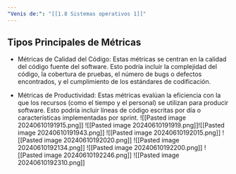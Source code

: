 ```yaml
---
"Venis de:": "[[1.8 Sistemas operativos 1]]"
---
```


## Tipos Principales de Métricas

- Métricas de Calidad del Código: Estas métricas se centran en la calidad del
código fuente del software. Esto podría incluir la complejidad del código, la
cobertura de pruebas, el número de bugs o defectos encontrados, y el
cumplimiento de los estándares de codificación.

- Métricas de Productividad: Estas métricas evalúan la eficiencia con la que
los recursos (como el tiempo y el personal) se utilizan para producir
software. Esto podría incluir líneas de código escritas por día o
características implementadas por sprint.
![[Pasted image 20240610191915.png]]
![[Pasted image 20240610191919.png]]![[Pasted image 20240610191943.png]]
![[Pasted image 20240610192015.png]]
![[Pasted image 20240610192020.png]]
![[Pasted image 20240610192134.png]]
![[Pasted image 20240610192200.png]]
![[Pasted image 20240610192246.png]]
![[Pasted image 20240610192310.png]]